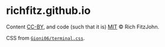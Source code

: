 # richfitz.github.io

Content [CC-BY](https://creativecommons.org/licenses/by/2.0/), and code (such that it is) [MIT](https://github.com/richfitz/LICENCE.md) © Rich FitzJohn.

CSS from [`Gioni06/terminal.css`](https://github.com/Gioni06/terminal.css).
